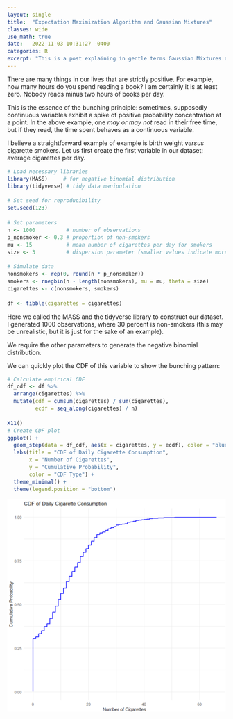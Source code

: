 ```yaml
---
layout: single
title:  "Expectation Maximization Algorithm and Gaussian Mixtures"
classes: wide
use_math: true
date:   2022-11-03 10:31:27 -0400
categories: R
excerpt: "This is a post explaining in gentle terms Gaussian Mixtures and the purpose of Expectation Maximization routines."
---
```


There are many things in our lives that are strictly positive. For example, how many hours do you spend reading a book? I am certainly it is at least zero. Nobody reads minus two hours of books per day.

This is the essence of the bunching principle: sometimes, supposedly continuous variables exhibit a spike of positive probability concentration at a point. In the above example, one _may or may not_ read in their free time, but if they read, the time spent behaves as a continuous variable.

I believe a straightforward example of example is birth weight _versus_ cigarette smokers. Let us first create the first variable in our dataset: average cigarettes per day.


```r
# Load necessary libraries
library(MASS)     # for negative binomial distribution
library(tidyverse) # tidy data manipulation

# Set seed for reproducibility
set.seed(123)

# Set parameters
n <- 1000          # number of observations
p_nonsmoker <- 0.3 # proportion of non-smokers
mu <- 15           # mean number of cigarettes per day for smokers
size <- 3          # dispersion parameter (smaller values indicate more dispersion)

# Simulate data
nonsmokers <- rep(0, round(n * p_nonsmoker))
smokers <- rnegbin(n - length(nonsmokers), mu = mu, theta = size)
cigarettes <- c(nonsmokers, smokers)

df <- tibble(cigarettes = cigarettes)
```

Here we called the MASS and the tidyverse library to construct our dataset. I generated 1000 observations, where 30 percent is non-smokers (this may be unrealistic, but it is just for the sake of an example).

We require the other parameters to generate the negative binomial distribution.

We can quickly plot the CDF of this variable to show the bunching pattern:
```r
# Calculate empirical CDF
df_cdf <- df %>%
  arrange(cigarettes) %>%
  mutate(cdf = cumsum(cigarettes) / sum(cigarettes),
         ecdf = seq_along(cigarettes) / n)

X11()
# Create CDF plot
ggplot() +
  geom_step(data = df_cdf, aes(x = cigarettes, y = ecdf), color = "blue", size = 1) +
  labs(title = "CDF of Daily Cigarette Consumption",
       x = "Number of Cigarettes",
       y = "Cumulative Probability",
       color = "CDF Type") +
  theme_minimal() +
  theme(legend.position = "bottom")
```

![CDF with a bunching at zero](/assets/images/bunch_CDF.png)

